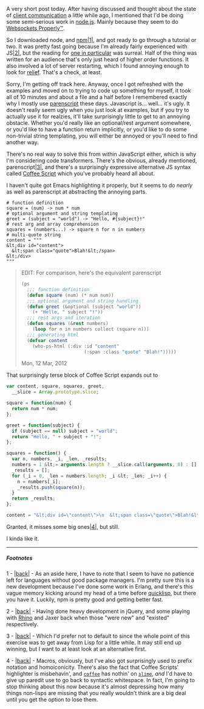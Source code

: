 A very short post today. After having discussed and thought about the state of [client communication](http://langnostic.blogspot.com/2012/02/client-communication.html) a little while ago, I mentioned that I'd be doing some semi-serious work in [node.js](http://nodejs.org/). Mainly because they seem to do [Websockets Properly™](http://socket.io/).

So I downloaded node, and [npm](http://npmjs.org/)<a name="note-Thu-Mar-08-234036EST-2012"></a>[|1|](#foot-Thu-Mar-08-234036EST-2012), and got ready to go through a tutorial or two. It was pretty fast going because I'm already fairly experienced with JS<a name="note-Thu-Mar-08-234046EST-2012"></a>[|2|](#foot-Thu-Mar-08-234046EST-2012), but the reading for [one in particular](http://www.nodebeginner.org/#analyzing-our-http-server) was surreal. Half of the thing was written for an audience that's only just heard of higher order functions. It also involved a lot of server restarting, which I found annoying enough to look for [relief](https://github.com/DracoBlue/spludo/blob/master/build/run_dev_server.js). That's a check, at least.

Sorry, I'm getting off track here. Anyway, once I got refreshed with the examples and moved on to trying to code up something for myself, it took all of 10 minutes and about a file and a half before I remembered exactly why I mostly use [parenscript](http://common-lisp.net/project/parenscript/) these days. Javascript is... well... it's ugly. It doesn't really seem ugly when you just look at examples, but if you try to actually use it for realzies, it'll take surprisingly little to get to an annoying obstacle. Whether you'd really like an optional/rest argument somewhere, or you'd like to have a function return implicitly, or you'd like to do some non-trivial string templating, you will either be annoyed or you'll need to find another way.

There's no real way to solve this from within JavaScript either, which is why I'm considering code transformers. There's the obvious, already mentioned, parenscript<a name="note-Thu-Mar-08-234215EST-2012"></a>[|3|](#foot-Thu-Mar-08-234215EST-2012), and there's a surprisingly expressive alternative JS syntax called [Coffee Script](http://coffeescript.org/) which you've probably heard all about.

I haven't quite got Emacs highlighting it properly, but it seems to do *nearly* as well as parenscript at abstracting the annoying parts.

```coffee-script
# function definition
square = (num) -> num * num                               
# optional argument and string templating
greet = (subject = "world") -> "Hello, #{subject}!"     
# rest arg and array comprehension
squares = (numbers...) -> square n for n in numbers     
# multi-quote string
content = """
&lt;div id="content">
  &lt;span class="quote">Blah!&lt;/span>
&lt;/div>
"""
```

> EDIT:
>   For comparison, here's the equivalent parenscript
> ```lisp
> (ps
>   ;;; function definition
>   (defun square (num) (* num num))
>   ;;; optional argument and string handling
>   (defun greet (&optional (subject "world"))
>     (+ "Hello, " subject "!"))
>   ;;; rest args and iteration
>   (defun squares (&rest numbers)
>     (loop for n in numbers collect (square n)))
>   ;;; generating html
>   (defvar content 
>     (who-ps-html (:div :id "content" 
>                        (:span :class "quote" "Blah!")))))
> ```
> Mon, 12 Mar, 2012

That surprisingly terse block of Coffee Script expands out to

```javascript
var content, square, squares, greet,
  __slice = Array.prototype.slice;

square = function(num) {
  return num * num;
};

greet = function(subject) {
  if (subject == null) subject = "world";
  return "Hello, " + subject + "!";
};

squares = function() {
  var n, numbers, _i, _len, _results;
  numbers = 1 &lt;= arguments.length ? __slice.call(arguments, 0) : [];
  _results = [];
  for (_i = 0, _len = numbers.length; _i &lt; _len; _i++) {
    n = numbers[_i];
    _results.push(square(n));
  }
  return _results;
};

content = "&lt;div id=\"content\">\n  &lt;span class=\"quote\">Blah!&lt;/span>\n&lt;/div>";
```

Granted, it misses some big ones<a name="note-Thu-Mar-08-234306EST-2012"></a>[|4|](#foot-Thu-Mar-08-234306EST-2012), but still.

I kinda like it.

* * *
##### Footnotes
1 - <a name="foot-Thu-Mar-08-234036EST-2012"></a>[|back|](#note-Thu-Mar-08-234036EST-2012) - As an aside here, I have to note that I seem to have no patience left for languages without good package managers. I'm pretty sure this is a new development because I've done some work in Erlang, and there's this vague memory kicking around my head of a time before [quicklisp](http://www.quicklisp.org/), but there you have it. Luckily, npm is pretty good and getting better fast.

2 - <a name="foot-Thu-Mar-08-234046EST-2012"></a>[|back|](#note-Thu-Mar-08-234046EST-2012) - Having done heavy development in jQuery, and some playing with [Rhino](http://www.mozilla.org/rhino/) and Jaxer back when those "were new" and "existed" respectively.

3 - <a name="foot-Thu-Mar-08-234215EST-2012"></a>[|back|](#note-Thu-Mar-08-234215EST-2012) - Which I'd prefer not to default to since the whole point of this exercise was to get away from Lisp for a little while. It may still end up winning, but I want to at least look at an alternative first. 

4 - <a name="foot-Thu-Mar-08-234306EST-2012"></a>[|back|](#note-Thu-Mar-08-234306EST-2012) - Macros, obviously, but I've also got surprisingly used to prefix notation and homoiconicity. There's also the fact that Coffee Scripts' highlighter is misbehavin', and [`coffee`](http://www.opinionatedprogrammer.com/2010/12/installing-coffeescript-on-debian-or-ubuntu/) has nothin' on [`slime`](http://common-lisp.net/project/slime/), *and* I'd have to give up paredit use to go back to syntactic whitespace. In fact, I'm going to stop thinking about this now because it's almost depressing how many things non-lisps are missing that you really wouldn't think are a big deal until you get the option to lose them.
